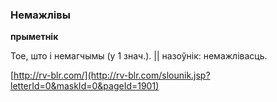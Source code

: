 ### Немажлівы
**прыметнік**

Тое, што і немагчымы (у 1 знач.). || назоўнік: немажлівасць.

<a rel="author">[http://rv-blr.com/](http://rv-blr.com/slounik.jsp?letterId=0&maskId=0&pageId=1901)</a>
